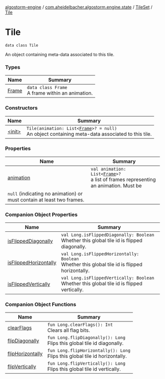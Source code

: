 [algostorm-engine](../../../index.md) / [com.aheidelbacher.algostorm.engine.state](../../index.md) / [TileSet](../index.md) / [Tile](.)

# Tile

`data class Tile`

An object containing meta-data associated to this tile.

### Types

| Name | Summary |
|---|---|
| [Frame](-frame/index.md) | `data class Frame`<br>A frame within an animation. |

### Constructors

| Name | Summary |
|---|---|
| [&lt;init&gt;](-init-.md) | `Tile(animation: List<`[`Frame`](-frame/index.md)`>? = null)`<br>An object containing meta-data associated to this tile. |

### Properties

| Name | Summary |
|---|---|
| [animation](animation.md) | `val animation: List<`[`Frame`](-frame/index.md)`>?`<br>a list of frames representing an animation. Must be
`null` (indicating no animation) or must contain at least two frames. |

### Companion Object Properties

| Name | Summary |
|---|---|
| [isFlippedDiagonally](is-flipped-diagonally.md) | `val Long.isFlippedDiagonally: Boolean`<br>Whether this global tile id is flipped diagonally. |
| [isFlippedHorizontally](is-flipped-horizontally.md) | `val Long.isFlippedHorizontally: Boolean`<br>Whether this global tile id is flipped horizontally. |
| [isFlippedVertically](is-flipped-vertically.md) | `val Long.isFlippedVertically: Boolean`<br>Whether this global tile id is flipped vertically. |

### Companion Object Functions

| Name | Summary |
|---|---|
| [clearFlags](clear-flags.md) | `fun Long.clearFlags(): Int`<br>Clears all flag bits. |
| [flipDiagonally](flip-diagonally.md) | `fun Long.flipDiagonally(): Long`<br>Flips this global tile id diagonally. |
| [flipHorizontally](flip-horizontally.md) | `fun Long.flipHorizontally(): Long`<br>Flips this global tile id horizontally. |
| [flipVertically](flip-vertically.md) | `fun Long.flipVertically(): Long`<br>Flips this global tile id vertically. |
